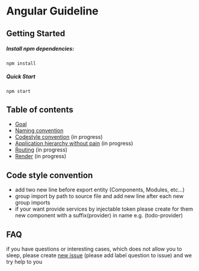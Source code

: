 # Angular Guideline

## Getting Started

##### Install npm dependencies:
```
npm install
```

##### Quick Start
```
npm start
```

## Table of contents

* [Goal](https://github.com/Frontend-Stars/angular-guideline/wiki/Goal)
* [Naming convention](https://github.com/Frontend-Stars/angular-guideline/wiki/Naming-convention)
* [Codestyle convention](https://github.com/Frontend-Stars/angular-guideline/wiki/Codestyle-convention) (in progress)
* [Application hierarchy without pain](https://github.com/Frontend-Stars/angular-guideline/wiki/Application-hierarchy-without-pain) (in progress)
* [Routing](https://github.com/Frontend-Stars/angular-guideline/wiki/Routing) (in progress)
* [Render](https://github.com/Frontend-Stars/angular-guideline/wiki/Render) (in progress)

## Code style convention
* add two new line before export entity (Components, Modules, etc...)
* group import by path to source file and add new line after each new group imports
* if your want provide services by injectable token please create for them new component with a suffix(provider) in name e.g. (todo-provider)

## FAQ
if you have questions or interesting cases, which does not allow you to sleep, please create [new issue](https://github.com/Frontend-Stars/angular-guideline/issues) (please add label question to issue) and we try help to you
